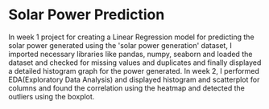 #   Solar Power Prediction 
In week 1 project for creating a Linear Regression model for predicting the solar power generated using the 'solar power generation' dataset, I imported necessary libraries like pandas, numpy, seaborn and loaded the dataset and checked for missing values and duplicates and finally displayed a detailed histogram graph for the power generated.
In week 2, I performed EDA(Exploratory Data Analysis) and displayed histogram and scatterplot for columns and found the correlation using the heatmap and detected the outliers using the boxplot.

